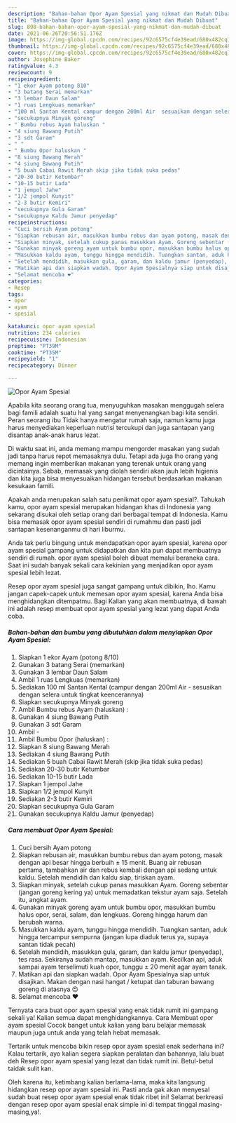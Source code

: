 ```yaml
---
description: "Bahan-bahan Opor Ayam Spesial yang nikmat dan Mudah Dibuat"
title: "Bahan-bahan Opor Ayam Spesial yang nikmat dan Mudah Dibuat"
slug: 898-bahan-bahan-opor-ayam-spesial-yang-nikmat-dan-mudah-dibuat
date: 2021-06-26T20:56:51.176Z
image: https://img-global.cpcdn.com/recipes/92c6575cf4e39ead/680x482cq70/opor-ayam-spesial-foto-resep-utama.jpg
thumbnail: https://img-global.cpcdn.com/recipes/92c6575cf4e39ead/680x482cq70/opor-ayam-spesial-foto-resep-utama.jpg
cover: https://img-global.cpcdn.com/recipes/92c6575cf4e39ead/680x482cq70/opor-ayam-spesial-foto-resep-utama.jpg
author: Josephine Baker
ratingvalue: 4.3
reviewcount: 9
recipeingredient:
- "1 ekor Ayam potong 810"
- "3 batang Serai memarkan"
- "3 lembar Daun Salam"
- "1 ruas Lengkuas memarkan"
- "100 ml Santan Kental campur dengan 200ml Air  sesuaikan dengan selera untuk tingkat keencerannya"
- "secukupnya Minyak goreng"
- " Bumbu rebus Ayam haluskan "
- "4 siung Bawang Putih"
- "3 sdt Garam"
- " "
- " Bumbu Opor haluskan "
- "8 siung Bawang Merah"
- "4 siung Bawang Putih"
- "5 buah Cabai Rawit Merah skip jika tidak suka pedas"
- "20-30 butir Ketumbar"
- "10-15 butir Lada"
- "1 jempol Jahe"
- "1/2 jempol Kunyit"
- "2-3 butir Kemiri"
- "secukupnya Gula Garam"
- "secukupnya Kaldu Jamur penyedap"
recipeinstructions:
- "Cuci bersih Ayam potong"
- "Siapkan rebusan air, masukkan bumbu rebus dan ayam potong, masak dengan api besar hingga berbuih ± 15 menit. Buang air rebusan pertama, tambahkan air dan rebus kembali dengan api sedang untuk kaldu. Setelah mendidih dan kaldu siap, tiriskan ayam."
- "Siapkan minyak, setelah cukup panas masukkan Ayam. Goreng sebentar (jangan goreng kering ya) untuk memadatkan tekstur ayam saja. Setelah itu, angkat ayam."
- "Gunakan minyak goreng ayam untuk bumbu opor, masukkan bumbu halus opor, serai, salam, dan lengkuas. Goreng hingga harum dan berubah warna."
- "Masukkan kaldu ayam, tunggu hingga mendidih. Tuangkan santan, aduk hingga tercampur sempurna (jangan lupa diaduk terus ya, supaya santan tidak pecah)"
- "Setelah mendidih, masukkan gula, garam, dan kaldu jamur (penyedap), tes rasa. Sekiranya sudah mantap, masukkan ayam. Kecilkan api, aduk sampai ayam terselimuti kuah opor, tunggu ± 20 menit agar ayam tanak."
- "Matikan api dan siapkan wadah. Opor Ayam Spesialnya siap untuk disajikan. Makan dengan nasi hangat / ketupat dan taburan bawang goreng di atasnya 😍"
- "Selamat mencoba ❤"
categories:
- Resep
tags:
- opor
- ayam
- spesial

katakunci: opor ayam spesial 
nutrition: 234 calories
recipecuisine: Indonesian
preptime: "PT39M"
cooktime: "PT35M"
recipeyield: "1"
recipecategory: Dinner

---
```



![Opor Ayam Spesial](https://img-global.cpcdn.com/recipes/92c6575cf4e39ead/680x482cq70/opor-ayam-spesial-foto-resep-utama.jpg)

Apabila kita seorang orang tua, menyuguhkan masakan menggugah selera bagi famili adalah suatu hal yang sangat menyenangkan bagi kita sendiri. Peran seorang ibu Tidak hanya mengatur rumah saja, namun kamu juga harus menyediakan keperluan nutrisi tercukupi dan juga santapan yang disantap anak-anak harus lezat.

Di waktu  saat ini, anda memang mampu mengorder masakan yang sudah jadi tanpa harus repot memasaknya dulu. Tetapi ada juga lho orang yang memang ingin memberikan makanan yang terenak untuk orang yang dicintainya. Sebab, memasak yang diolah sendiri akan jauh lebih higienis dan kita juga bisa menyesuaikan hidangan tersebut berdasarkan makanan kesukaan famili. 



Apakah anda merupakan salah satu penikmat opor ayam spesial?. Tahukah kamu, opor ayam spesial merupakan hidangan khas di Indonesia yang sekarang disukai oleh setiap orang dari berbagai tempat di Indonesia. Kamu bisa memasak opor ayam spesial sendiri di rumahmu dan pasti jadi santapan kesenanganmu di hari liburmu.

Anda tak perlu bingung untuk mendapatkan opor ayam spesial, karena opor ayam spesial gampang untuk didapatkan dan kita pun dapat membuatnya sendiri di rumah. opor ayam spesial boleh dibuat memalui beraneka cara. Saat ini sudah banyak sekali cara kekinian yang menjadikan opor ayam spesial lebih lezat.

Resep opor ayam spesial juga sangat gampang untuk dibikin, lho. Kamu jangan capek-capek untuk memesan opor ayam spesial, karena Anda bisa menghidangkan ditempatmu. Bagi Kalian yang akan membuatnya, di bawah ini adalah resep membuat opor ayam spesial yang lezat yang dapat Anda coba.

<!--inarticleads1-->

##### Bahan-bahan dan bumbu yang dibutuhkan dalam menyiapkan Opor Ayam Spesial:

1. Siapkan 1 ekor Ayam (potong 8/10)
1. Gunakan 3 batang Serai (memarkan)
1. Gunakan 3 lembar Daun Salam
1. Ambil 1 ruas Lengkuas (memarkan)
1. Sediakan 100 ml Santan Kental (campur dengan 200ml Air - sesuaikan dengan selera untuk tingkat keencerannya)
1. Siapkan secukupnya Minyak goreng
1. Ambil  Bumbu rebus Ayam (haluskan) :
1. Gunakan 4 siung Bawang Putih
1. Gunakan 3 sdt Garam
1. Ambil  -
1. Ambil  Bumbu Opor (haluskan) :
1. Siapkan 8 siung Bawang Merah
1. Sediakan 4 siung Bawang Putih
1. Sediakan 5 buah Cabai Rawit Merah (skip jika tidak suka pedas)
1. Sediakan 20-30 butir Ketumbar
1. Sediakan 10-15 butir Lada
1. Siapkan 1 jempol Jahe
1. Siapkan 1/2 jempol Kunyit
1. Sediakan 2-3 butir Kemiri
1. Siapkan secukupnya Gula Garam
1. Gunakan secukupnya Kaldu Jamur (penyedap)




<!--inarticleads2-->

##### Cara membuat Opor Ayam Spesial:

1. Cuci bersih Ayam potong
1. Siapkan rebusan air, masukkan bumbu rebus dan ayam potong, masak dengan api besar hingga berbuih ± 15 menit. Buang air rebusan pertama, tambahkan air dan rebus kembali dengan api sedang untuk kaldu. Setelah mendidih dan kaldu siap, tiriskan ayam.
1. Siapkan minyak, setelah cukup panas masukkan Ayam. Goreng sebentar (jangan goreng kering ya) untuk memadatkan tekstur ayam saja. Setelah itu, angkat ayam.
1. Gunakan minyak goreng ayam untuk bumbu opor, masukkan bumbu halus opor, serai, salam, dan lengkuas. Goreng hingga harum dan berubah warna.
1. Masukkan kaldu ayam, tunggu hingga mendidih. Tuangkan santan, aduk hingga tercampur sempurna (jangan lupa diaduk terus ya, supaya santan tidak pecah)
1. Setelah mendidih, masukkan gula, garam, dan kaldu jamur (penyedap), tes rasa. Sekiranya sudah mantap, masukkan ayam. Kecilkan api, aduk sampai ayam terselimuti kuah opor, tunggu ± 20 menit agar ayam tanak.
1. Matikan api dan siapkan wadah. Opor Ayam Spesialnya siap untuk disajikan. Makan dengan nasi hangat / ketupat dan taburan bawang goreng di atasnya 😍
1. Selamat mencoba ❤




Ternyata cara buat opor ayam spesial yang enak tidak rumit ini gampang sekali ya! Kalian semua dapat menghidangkannya. Cara Membuat opor ayam spesial Cocok banget untuk kalian yang baru belajar memasak maupun juga untuk anda yang telah hebat memasak.

Tertarik untuk mencoba bikin resep opor ayam spesial enak sederhana ini? Kalau tertarik, ayo kalian segera siapkan peralatan dan bahannya, lalu buat deh Resep opor ayam spesial yang lezat dan tidak rumit ini. Betul-betul taidak sulit kan. 

Oleh karena itu, ketimbang kalian berlama-lama, maka kita langsung hidangkan resep opor ayam spesial ini. Pasti anda gak akan menyesal sudah buat resep opor ayam spesial enak tidak ribet ini! Selamat berkreasi dengan resep opor ayam spesial enak simple ini di tempat tinggal masing-masing,ya!.

